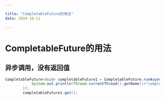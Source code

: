 ```yaml
---

title: "CompletableFuture的用法"
date: 2024-10-12

---
```


# CompletableFuture的用法

## 异步调用，没有返回值

```java
CompletableFuture<Void> completableFuture1 = CompletableFuture.runAsync(()->{
            System.out.println(Thread.currentThread().getName()+"completableFuture1");
        });
        completableFuture1.get();
```


